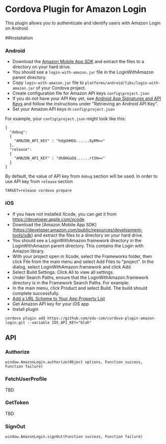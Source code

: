 # Cordova Plugin for Amazon Login

This plugin allows you to authenticate and identify users with Amazon Login on Android. 

##Installation

### Android

- Download the [Amazon Mobile App SDK](https://developer.amazon.com/public/resources/development-tools/sdk)  and extract the files to a directory on your hard drive.
- You should see a `login-with-amazon.jar` file in the LoginWithAmazon parent directory.
- Copy `login-with-amazon.jar` file to `platforms/android/libs/login-with-amazon.jar` of your Cordova project.
- Create configuration file for Amazon API keys `config\project.json`
- If you do not have your API Key yet, see [Android App Signatures and API Keys](https://developer.amazon.com/public/apis/engage/login-with-amazon/docs/register_android.html#Android%20App%20Signatures%20and%20API%20Keys) and follow the instructions under "Retrieving an Android API Key".
- Set your Amazon API keys in `config\project.json`

For example, your `config\project.json` might look like this:

```
{
  "debug":
  {
    "AMAZON_API_KEY" : "hdgGHHDG......8yRM=="
  },
  "release":
  {
    "AMAZON_API_KEY" : "dh8HGuDQ......rt5H=="
  }
}
```

By default, the value of API key from `debug` section will be used.
In order to use API key from `release` section 

```
TARGET=release cordova prepare
```



### iOS

- If you have not installed Xcode, you can get it from https://developer.apple.com/xcode.
- Download the [Amazon Mobile App SDK] (https://developer.amazon.com/public/resources/development-tools/sdk) and extract the files to a directory on your hard drive.
- You should see a LoginWithAmazon.framework directory in the LoginWithAmazon parent directory. This contains the Login with Amazon library.
- With your project open in Xcode, select the Frameworks folder, then click File from the main menu and select Add Files to "project". In the dialog, select LoginWithAmazon.framework and click Add. 
- Select Build Settings. Click All to view all settings.
- Under Search Paths, ensure that the LoginWithAmazon.framework directory is in the Framework Search Paths. For example:
- In the main menu, click Product and select Build. The build should complete successfully.
- [Add a URL Scheme to Your App Property List](https://developer.amazon.com/public/apis/engage/login-with-amazon/docs/create_ios_project.html#add_url_scheme) 
- Get Amazon API key for your iOS app
- Install plugin

```
cordova plugin add https://github.com/edu-com/cordova-plugin-amazon-login.git --variable IOS_API_KEY="blah"
```
## API

### Authorize

`window.AmazonLogin.authorize(Object options, Function success, Function failure)`

### FetchUserProfile

TBD

### GetToken

TBD

### SignOut

`window.AmazonLogin.signOut(Function success, Function failure)`

